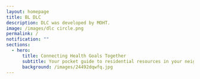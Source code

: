 ```yaml
---
layout: homepage
title: BL DLC
description: DLC was developed by MOHT.
image: /images/dlc circle.png
permalink: /
notification: ""
sections:
  - hero:
      title: Connecting Health Goals Together
      subtitle: Your pocket guide to residential resources in your neighbourhood
      background: /images/24492dqwfq.jpg
---
```

